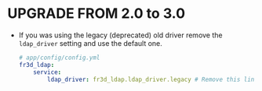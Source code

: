 UPGRADE FROM 2.0 to 3.0
=======================

* If you was using the legacy (deprecated) old driver remove the `ldap_driver` setting and use the default one.

    ```yml
    # app/config/config.yml
    fr3d_ldap:
        service:
            ldap_driver: fr3d_ldap.ldap_driver.legacy # Remove this line.
    ```

